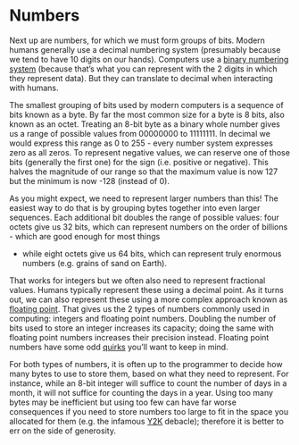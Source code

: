 # Numbers
Next up are numbers, for which we must form groups of bits. Modern humans generally use a decimal numbering system (presumably because we tend to have 10 digits on our hands). 
Computers use a [binary numbering system](https://en.wikipedia.org/wiki/Binary_number) (because that’s what you can represent with the 2 digits in which they represent data). 
But they can translate to decimal when interacting with humans.

The smallest grouping of bits used by modern computers is a sequence of bits known as a byte. By far the most common size for a byte is 8 bits, also known as an octet.
Treating an 8-bit byte as a binary whole number gives us a range of possible values from 00000000 to 11111111. 
In decimal we would express this range as 0 to 255 - every number system expresses zero as all zeros.
To represent negative values, we can reserve one of those bits (generally the first one) for the sign (i.e. positive or negative). 
This halves the magnitude of our range so that the maximum value is now 127 but the minimum is now -128 (instead of 0).

As you might expect, we need to represent larger numbers than this! The easiest way to do that is by grouping bytes together into even larger sequences. 
Each additional bit doubles the range of possible values: four octets give us 32 bits, which can represent numbers on the order of billions - which are good enough for most things 
- while eight octets give us 64 bits, which can represent truly enormous numbers (e.g. grains of sand on Earth).

That works for integers but we often also need to represent fractional values. Humans typically represent these using a decimal point. 
As it turns out, we can also represent these using a more complex approach known as [floating point](https://en.wikipedia.org/wiki/Floating_point). 
That gives us the 2 types of numbers commonly used in computing: integers and floating point numbers. 
Doubling the number of bits used to store an integer increases its capacity; doing the same with floating point numbers increases their precision instead. 
Floating point numbers have some odd [quirks](https://floating-point-gui.de/basic/) you’ll want to keep in mind.

For both types of numbers, it is often up to the programmer to decide how many bytes to use to store them, based on what they need to represent. 
For instance, while an 8-bit integer will suffice to count the number of days in a month, it will not suffice for counting the days in a year. 
Using too many bytes may be inefficient but using too few can have far worse consequences if you need to store numbers too large to fit in the space you allocated for them 
(e.g. the infamous [Y2K](https://en.wikipedia.org/wiki/Year_2000_problem) debacle); therefore it is better to err on the side of generosity.
